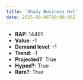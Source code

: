 ```yaml
---
title: 'Shady Business Hat'
date: 2025-08-06T00:00:00Z
---
```

- **RAP**: 14491
- **Value**: -1
- **Demand level**: -1
- **Trend**: -1
- **Projected?**: True
- **Hyped?**: True
- **Rare?**: True
